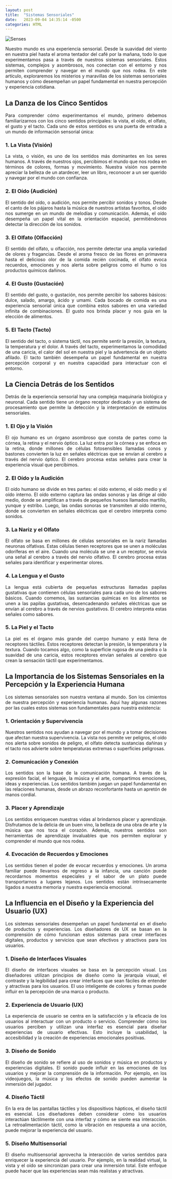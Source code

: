 ```yaml
---
layout: post
title:  "Sistemas Sensoriales"
date:   2023-09-04 14:35:14 -0500
categories: HTML
---
```


![Senses](http://drive.google.com/uc?export=view&id=1EmRlYCMPxTKG03fFwWFc4ka4QUHg6N2v)

<div style='text-align: justify'>
Nuestro mundo es una experiencia sensorial. Desde la suavidad del viento en nuestra piel hasta el aroma tentador del café por la mañana, todo lo que experimentamos pasa a través de nuestros sistemas sensoriales. Estos sistemas, complejos y asombrosos, nos conectan con el entorno y nos permiten comprender y navegar en el mundo que nos rodea. En este artículo, exploraremos los misterios y maravillas de los sistemas sensoriales humanos y cómo desempeñan un papel fundamental en nuestra percepción y experiencia cotidiana.
</div>

## La Danza de los Cinco Sentidos

<div style='text-align: justify'>
Para comprender cómo experimentamos el mundo, primero debemos familiarizarnos con los cinco sentidos principales: la vista, el oído, el olfato, el gusto y el tacto. Cada uno de estos sentidos es una puerta de entrada a un mundo de información sensorial única:
</div>

### 1. La Vista (Visión)

<div style='text-align: justify'>
La vista, o visión, es uno de los sentidos más dominantes en los seres humanos. A través de nuestros ojos, percibimos el mundo que nos rodea en términos de colores, formas y movimiento. Nuestra visión nos permite apreciar la belleza de un atardecer, leer un libro, reconocer a un ser querido y navegar por el mundo con confianza.
</div>

### 2. El Oído (Audición)

<div style='text-align: justify'>
El sentido del oído, o audición, nos permite percibir sonidos y tonos. Desde el canto de los pájaros hasta la música de nuestros artistas favoritos, el oído nos sumerge en un mundo de melodías y comunicación. Además, el oído desempeña un papel vital en la orientación espacial, permitiéndonos detectar la dirección de los sonidos.
</div>

### 3. El Olfato (Olfacción)

<div style='text-align: justify'>
El sentido del olfato, u olfacción, nos permite detectar una amplia variedad de olores y fragancias. Desde el aroma fresco de las flores en primavera hasta el delicioso olor de la comida recién cocinada, el olfato evoca recuerdos, emociones y nos alerta sobre peligros como el humo o los productos químicos dañinos.
</div>

### 4. El Gusto (Gustación)

<div style='text-align: justify'>
El sentido del gusto, o gustación, nos permite percibir los sabores básicos: dulce, salado, amargo, ácido y umami. Cada bocado de comida es una experiencia sensorial única que combina estos sabores en una variedad infinita de combinaciones. El gusto nos brinda placer y nos guía en la elección de alimentos.
</div>

### 5. El Tacto (Tacto)

<div style='text-align: justify'>
El sentido del tacto, o sistema táctil, nos permite sentir la presión, la textura, la temperatura y el dolor. A través del tacto, experimentamos la comodidad de una caricia, el calor del sol en nuestra piel y la advertencia de un objeto afilado. El tacto también desempeña un papel fundamental en nuestra percepción corporal y en nuestra capacidad para interactuar con el entorno.
</div>

## La Ciencia Detrás de los Sentidos

<div style='text-align: justify'>
Detrás de la experiencia sensorial hay una compleja maquinaria biológica y neuronal. Cada sentido tiene un órgano receptor dedicado y un sistema de procesamiento que permite la detección y la interpretación de estímulos sensoriales.
</div>

### 1. El Ojo y la Visión

<div style='text-align: justify'>
El ojo humano es un órgano asombroso que consta de partes como la córnea, la retina y el nervio óptico. La luz entra por la córnea y se enfoca en la retina, donde millones de células fotosensibles llamadas conos y bastones convierten la luz en señales eléctricas que se envían al cerebro a través del nervio óptico. El cerebro procesa estas señales para crear la experiencia visual que percibimos.
</div>

### 2. El Oído y la Audición

<div style='text-align: justify'>
El oído humano se divide en tres partes: el oído externo, el oído medio y el oído interno. El oído externo captura las ondas sonoras y las dirige al oído medio, donde se amplifican a través de pequeños huesos llamados martillo, yunque y estribo. Luego, las ondas sonoras se transmiten al oído interno, donde se convierten en señales eléctricas que el cerebro interpreta como sonidos.
</div>

### 3. La Nariz y el Olfato

<div style='text-align: justify'>
El olfato se basa en millones de células sensoriales en la nariz llamadas neuronas olfativas. Estas células tienen receptores que se unen a moléculas odoríferas en el aire. Cuando una molécula se une a un receptor, se envía una señal al cerebro a través del nervio olfativo. El cerebro procesa estas señales para identificar y experimentar olores.
</div>

### 4. La Lengua y el Gusto

<div style='text-align: justify'>
La lengua está cubierta de pequeñas estructuras llamadas papilas gustativas que contienen células sensoriales para cada uno de los sabores básicos. Cuando comemos, las sustancias químicas en los alimentos se unen a las papilas gustativas, desencadenando señales eléctricas que se envían al cerebro a través de nervios gustativos. El cerebro interpreta estas señales como sabores.
</div>

### 5. La Piel y el Tacto

<div style='text-align: justify'>
La piel es el órgano más grande del cuerpo humano y está llena de receptores táctiles. Estos receptores detectan la presión, la temperatura y la textura. Cuando tocamos algo, como la superficie rugosa de una piedra o la suavidad de una caricia, estos receptores envían señales al cerebro que crean la sensación táctil que experimentamos.
</div>

## La Importancia de los Sistemas Sensoriales en la Percepción y la Experiencia Humana

<div style='text-align: justify'>
Los sistemas sensoriales son nuestra ventana al mundo. Son los cimientos de nuestra percepción y experiencia humanas. Aquí hay algunas razones por las cuales estos sistemas son fundamentales para nuestra existencia:
</div>

### 1. Orientación y Supervivencia

<div style='text-align: justify'>
Nuestros sentidos nos ayudan a navegar por el mundo y a tomar decisiones que afectan nuestra supervivencia. La vista nos permite ver peligros, el oído nos alerta sobre sonidos de peligro, el olfato detecta sustancias dañinas y el tacto nos advierte sobre temperaturas extremas o superficies peligrosas.
</div>

### 2. Comunicación y Conexión

<div style='text-align: justify'>
Los sentidos son la base de la comunicación humana. A través de la expresión facial, el lenguaje, la música y el arte, compartimos emociones, ideas y experiencias. Los sentidos también juegan un papel fundamental en las relaciones humanas, desde un abrazo reconfortante hasta un apretón de manos cordial.
</div>

### 3. Placer y Aprendizaje

<div style='text-align: justify'>
Los sentidos enriquecen nuestras vidas al brindarnos placer y aprendizaje. Disfrutamos de la delicia de un buen vino, la belleza de una obra de arte y la música que nos toca el corazón. Además, nuestros sentidos son herramientas de aprendizaje invaluables que nos permiten explorar y comprender el mundo que nos rodea.
</div>

### 4. Evocación de Recuerdos y Emociones

<div style='text-align: justify'>
Los sentidos tienen el poder de evocar recuerdos y emociones. Un aroma familiar puede llevarnos de regreso a la infancia, una canción puede recordarnos momentos especiales y el sabor de un plato puede transportarnos a lugares lejanos. Los sentidos están intrínsecamente ligados a nuestra memoria y nuestra experiencia emocional.
</div>

## La Influencia en el Diseño y la Experiencia del Usuario (UX)

<div style='text-align: justify'>
Los sistemas sensoriales desempeñan un papel fundamental en el diseño de productos y experiencias. Los diseñadores de UX se basan en la comprensión de cómo funcionan estos sistemas para crear interfaces digitales, productos y servicios que sean efectivos y atractivos para los usuarios.
</div>

### 1. Diseño de Interfaces Visuales

<div style='text-align: justify'>
El diseño de interfaces visuales se basa en la percepción visual. Los diseñadores utilizan principios de diseño como la jerarquía visual, el contraste y la legibilidad para crear interfaces que sean fáciles de entender y atractivas para los usuarios. El uso inteligente de colores y formas puede influir en la percepción de una marca o producto.
</div>

### 2. Experiencia de Usuario (UX)

<div style='text-align: justify'>
La experiencia de usuario se centra en la satisfacción y la eficacia de los usuarios al interactuar con un producto o servicio. Comprender cómo los usuarios perciben y utilizan una interfaz es esencial para diseñar experiencias de usuario efectivas. Esto incluye la usabilidad, la accesibilidad y la creación de experiencias emocionales positivas.
</div>

### 3. Diseño de Sonido

<div style='text-align: justify'>
El diseño de sonido se refiere al uso de sonidos y música en productos y experiencias digitales. El sonido puede influir en las emociones de los usuarios y mejorar la comprensión de la información. Por ejemplo, en los videojuegos, la música y los efectos de sonido pueden aumentar la inmersión del jugador.
</div>

### 4. Diseño Táctil

<div style='text-align: justify'>
En la era de las pantallas táctiles y los dispositivos hápticos, el diseño táctil es esencial. Los diseñadores deben considerar cómo los usuarios interactúan táctilmente con una interfaz y cómo se siente esa interacción. La retroalimentación táctil, como la vibración en respuesta a una acción, puede mejorar la experiencia del usuario.
</div>

### 5. Diseño Multisensorial

<div style='text-align: justify'>
El diseño multisensorial aprovecha la interacción de varios sentidos para enriquecer la experiencia del usuario. Por ejemplo, en la realidad virtual, la vista y el oído se sincronizan para crear una inmersión total. Este enfoque puede hacer que las experiencias sean más realistas y atractivas.
</div>

